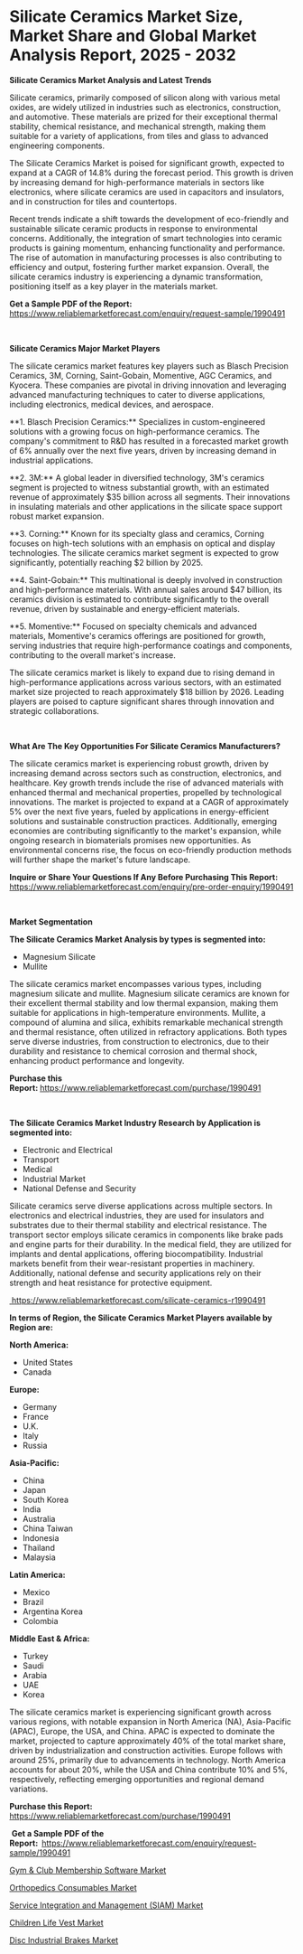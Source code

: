 <p><h1>Silicate Ceramics Market Size, Market Share and Global Market Analysis Report, 2025 - 2032</h1></p><p><strong>Silicate Ceramics Market Analysis and Latest Trends</strong></p>
<p><p>Silicate ceramics, primarily composed of silicon along with various metal oxides, are widely utilized in industries such as electronics, construction, and automotive. These materials are prized for their exceptional thermal stability, chemical resistance, and mechanical strength, making them suitable for a variety of applications, from tiles and glass to advanced engineering components.</p><p>The Silicate Ceramics Market is poised for significant growth, expected to expand at a CAGR of 14.8% during the forecast period. This growth is driven by increasing demand for high-performance materials in sectors like electronics, where silicate ceramics are used in capacitors and insulators, and in construction for tiles and countertops. </p><p>Recent trends indicate a shift towards the development of eco-friendly and sustainable silicate ceramic products in response to environmental concerns. Additionally, the integration of smart technologies into ceramic products is gaining momentum, enhancing functionality and performance. The rise of automation in manufacturing processes is also contributing to efficiency and output, fostering further market expansion. Overall, the silicate ceramics industry is experiencing a dynamic transformation, positioning itself as a key player in the materials market.</p></p>
<p><strong>Get a Sample PDF of the Report:&nbsp;</strong> <a href="https://www.reliablemarketforecast.com/enquiry/request-sample/1990491?utm_campaign=2173&utm_medium=2&utm_source=Github&utm_content=ia&utm_term=30012025&utm_id=silicate-ceramics">https://www.reliablemarketforecast.com/enquiry/request-sample/1990491</a></p>
<p>&nbsp;</p>
<p><strong>Silicate Ceramics Major Market Players</strong></p>
<p><p>The silicate ceramics market features key players such as Blasch Precision Ceramics, 3M, Corning, Saint-Gobain, Momentive, AGC Ceramics, and Kyocera. These companies are pivotal in driving innovation and leveraging advanced manufacturing techniques to cater to diverse applications, including electronics, medical devices, and aerospace.</p><p>**1. Blasch Precision Ceramics:** Specializes in custom-engineered solutions with a growing focus on high-performance ceramics. The company's commitment to R&D has resulted in a forecasted market growth of 6% annually over the next five years, driven by increasing demand in industrial applications.</p><p>**2. 3M:** A global leader in diversified technology, 3M's ceramics segment is projected to witness substantial growth, with an estimated revenue of approximately $35 billion across all segments. Their innovations in insulating materials and other applications in the silicate space support robust market expansion.</p><p>**3. Corning:** Known for its specialty glass and ceramics, Corning focuses on high-tech solutions with an emphasis on optical and display technologies. The silicate ceramics market segment is expected to grow significantly, potentially reaching $2 billion by 2025.</p><p>**4. Saint-Gobain:** This multinational is deeply involved in construction and high-performance materials. With annual sales around $47 billion, its ceramics division is estimated to contribute significantly to the overall revenue, driven by sustainable and energy-efficient materials.</p><p>**5. Momentive:** Focused on specialty chemicals and advanced materials, Momentive's ceramics offerings are positioned for growth, serving industries that require high-performance coatings and components, contributing to the overall market's increase.</p><p>The silicate ceramics market is likely to expand due to rising demand in high-performance applications across various sectors, with an estimated market size projected to reach approximately $18 billion by 2026. Leading players are poised to capture significant shares through innovation and strategic collaborations.</p></p>
<p>&nbsp;</p>
<p><strong>What Are The Key Opportunities For Silicate Ceramics Manufacturers?</strong></p>
<p><p>The silicate ceramics market is experiencing robust growth, driven by increasing demand across sectors such as construction, electronics, and healthcare. Key growth trends include the rise of advanced materials with enhanced thermal and mechanical properties, propelled by technological innovations. The market is projected to expand at a CAGR of approximately 5% over the next five years, fueled by applications in energy-efficient solutions and sustainable construction practices. Additionally, emerging economies are contributing significantly to the market's expansion, while ongoing research in biomaterials promises new opportunities. As environmental concerns rise, the focus on eco-friendly production methods will further shape the market's future landscape.</p></p>
<p><strong>Inquire or Share Your Questions If Any Before Purchasing This Report:</strong> <a href="https://www.reliablemarketforecast.com/enquiry/pre-order-enquiry/1990491?utm_campaign=2173&utm_medium=2&utm_source=Github&utm_content=ia&utm_term=30012025&utm_id=silicate-ceramics">https://www.reliablemarketforecast.com/enquiry/pre-order-enquiry/1990491</a></p>
<p>&nbsp;</p>
<p><strong>Market Segmentation</strong></p>
<p><strong>The Silicate Ceramics Market Analysis by types is segmented into:</strong></p>
<p><ul><li>Magnesium Silicate</li><li>Mullite</li></ul></p>
<p><p>The silicate ceramics market encompasses various types, including magnesium silicate and mullite. Magnesium silicate ceramics are known for their excellent thermal stability and low thermal expansion, making them suitable for applications in high-temperature environments. Mullite, a compound of alumina and silica, exhibits remarkable mechanical strength and thermal resistance, often utilized in refractory applications. Both types serve diverse industries, from construction to electronics, due to their durability and resistance to chemical corrosion and thermal shock, enhancing product performance and longevity.</p></p>
<p><strong>Purchase this Report:&nbsp;</strong><a href="https://www.reliablemarketforecast.com/purchase/1990491?utm_campaign=2173&utm_medium=2&utm_source=Github&utm_content=ia&utm_term=30012025&utm_id=silicate-ceramics">https://www.reliablemarketforecast.com/purchase/1990491</a></p>
<p>&nbsp;</p>
<p><strong>The Silicate Ceramics Market Industry Research by Application is segmented into:</strong></p>
<p><ul><li>Electronic and Electrical</li><li>Transport</li><li>Medical</li><li>Industrial Market</li><li>National Defense and Security</li></ul></p>
<p><p>Silicate ceramics serve diverse applications across multiple sectors. In electronics and electrical industries, they are used for insulators and substrates due to their thermal stability and electrical resistance. The transport sector employs silicate ceramics in components like brake pads and engine parts for their durability. In the medical field, they are utilized for implants and dental applications, offering biocompatibility. Industrial markets benefit from their wear-resistant properties in machinery. Additionally, national defense and security applications rely on their strength and heat resistance for protective equipment.</p></p>
<p><a href="https://www.reliablemarketforecast.com/silicate-ceramics-r1990491?utm_campaign=2173&utm_medium=2&utm_source=Github&utm_content=ia&utm_term=30012025&utm_id=silicate-ceramics">&nbsp;https://www.reliablemarketforecast.com/silicate-ceramics-r1990491</a></p>
<p><strong>In terms of Region, the Silicate Ceramics Market Players available by Region are:</strong></p>
<p>
    <p> <strong> North America: </strong>
        <ul>
            <li>United States</li>
            <li>Canada</li>
        </ul>
        </p> 
    <p> <strong> Europe: </strong>
        <ul>
            <li>Germany</li>
            <li>France</li>
            <li>U.K.</li>
            <li>Italy</li>
            <li>Russia</li>
        </ul>
        </p> 
    <p> <strong> Asia-Pacific: </strong>
        <ul>
            <li>China</li>
            <li>Japan</li>
            <li>South Korea</li>
            <li>India</li>
            <li>Australia</li>
            <li>China Taiwan</li>
            <li>Indonesia</li>
            <li>Thailand</li>
            <li>Malaysia</li>
        </ul>
        </p> 
    <p> <strong> Latin America: </strong>
        <ul>
            <li>Mexico</li>
            <li>Brazil</li>
            <li>Argentina Korea</li>
            <li>Colombia</li>
        </ul>
        </p> 
    <p> <strong> Middle East & Africa: </strong>
        <ul>
            <li>Turkey</li>
            <li>Saudi</li>
            <li>Arabia</li>
            <li>UAE</li>
            <li>Korea</li>
        </ul>
    </p>
    </p>
<p><p>The silicate ceramics market is experiencing significant growth across various regions, with notable expansion in North America (NA), Asia-Pacific (APAC), Europe, the USA, and China. APAC is expected to dominate the market, projected to capture approximately 40% of the total market share, driven by industrialization and construction activities. Europe follows with around 25%, primarily due to advancements in technology. North America accounts for about 20%, while the USA and China contribute 10% and 5%, respectively, reflecting emerging opportunities and regional demand variations.</p></p>
<p><strong>Purchase this Report: </strong><a href="https://www.reliablemarketforecast.com/purchase/1990491?utm_campaign=2173&utm_medium=2&utm_source=Github&utm_content=ia&utm_term=30012025&utm_id=silicate-ceramics">https://www.reliablemarketforecast.com/purchase/1990491</a></p>
<p>&nbsp;<strong>Get a Sample PDF of the Report:&nbsp;&nbsp;</strong><a href="https://www.reliablemarketforecast.com/enquiry/request-sample/1990491?utm_campaign=2173&utm_medium=2&utm_source=Github&utm_content=ia&utm_term=30012025&utm_id=silicate-ceramics">https://www.reliablemarketforecast.com/enquiry/request-sample/1990491</a></p>
<p><strong></strong></p>
<p><p><a href="https://www.linkedin.com/pulse/market-demand-revenue-growth-gym-club-membership-software-3yz5f?utm_campaign=2173&utm_medium=2&utm_source=Github&utm_content=ia&utm_term=30012025&utm_id=silicate-ceramics">Gym & Club Membership Software Market</a></p><p><a href="https://www.linkedin.com/pulse/examining-orthopedics-consumables-market-analyzing-competitors-uz0ac?utm_campaign=2173&utm_medium=2&utm_source=Github&utm_content=ia&utm_term=30012025&utm_id=silicate-ceramics">Orthopedics Consumables Market</a></p><p><a href="https://www.linkedin.com/pulse/market-insights-global-service-integration-management-siam-bvbvf?utm_campaign=2173&utm_medium=2&utm_source=Github&utm_content=ia&utm_term=30012025&utm_id=silicate-ceramics">Service Integration and Management (SIAM) Market</a></p><p><a href="https://www.linkedin.com/pulse/regulatory-insights-children-life-vest-market-2025-2032-0nfne?utm_campaign=2173&utm_medium=2&utm_source=Github&utm_content=ia&utm_term=30012025&utm_id=silicate-ceramics">Children Life Vest Market</a></p><p><a href="https://www.linkedin.com/pulse/study-forecastingthe-globaldisc-industrial-brakes-market-growingat-5wdie?utm_campaign=2173&utm_medium=2&utm_source=Github&utm_content=ia&utm_term=30012025&utm_id=silicate-ceramics">Disc Industrial Brakes Market</a></p></p>